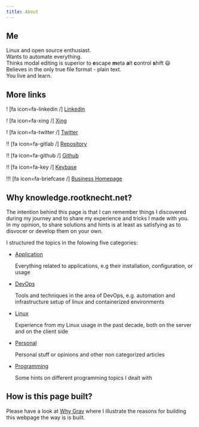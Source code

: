 ```yaml
---
title: About
---
```


## Me
<div class="me">
   Linux and open source enthusiast. <br>
  Wants to automate everything. <br>
  Thinks modal editing is superior to <strong>e</strong>scape <strong>m</strong>eta <strong>a</strong>lt <strong>c</strong>ontrol <strong>s</strong>hift 😃 <br>
  Believes in the only true file format - plain text. <br>
  You live and learn.
</div>


## More links

! [fa icon=fa-linkedin /] [Linkedin](https://www.linkedin.com/in/michael-peter-4aa918107/)

! [fa icon=fa-xing /] [Xing](https://www.xing.com/profile/Michael_Peter94)

! [fa icon=fa-twitter /] [Twitter](https://twitter.com/Allamann)

!! [fa icon=fa-gitlab /] [Repository](https://repo.rootknecht.net/explore)

!! [fa icon=fa-github /]  [Github](https://github.com/Allaman)

!! [fa icon=fa-key /] [Keybase](https://keybase.io/allaman)

!!! [fa icon=fa-briefcase /] [Business Homepage](https://mijope.de)

## Why knowledge.rootknecht.net?

The intention behind this page is that I can remember things I discovered during my journey and to share my experience and tricks I made with you. In my opinion, to share solutions and hints is at least as satisfying as to disvocer or develop them on your own.

I structured the topics in the folowing five categories:

- [Application](https://knowledge.rootknecht.net/taxonomy?name=category&val=Application)

    Everything related to applications, e.g their installation, configuration, or usage

- [DevOps](https://knowledge.rootknecht.net/taxonomy?name=category&val=DevOps)

    Tools and techniques in the area of DevOps, e.g. automation and infrastructure setup of linux and containerized environments

- [Linux](https://knowledge.rootknecht.net/taxonomy?name=category&val=Linux)

    Experience from my Linux usage in the past decade, both on the server and on the client side

- [Personal](https://knowledge.rootknecht.net/taxonomy?name=category&val=Personal)

    Personal stuff or opinions and other non categorized articles

- [Programming](https://knowledge.rootknecht.net/taxonomy?name=category&val=Programming)

    Some hints on different programming topics I dealt with

## How is this page built?

Please have a look at [Why Grav](#why-grav) where I illustrate the reasons for building this webpage the way is is built. 
